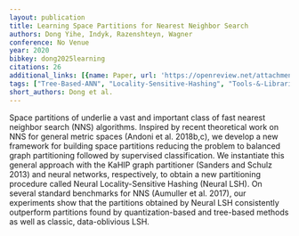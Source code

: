 ```yaml
---
layout: publication
title: Learning Space Partitions for Nearest Neighbor Search
authors: Dong Yihe, Indyk, Razenshteyn, Wagner
conference: No Venue
year: 2020
bibkey: dong2025learning
citations: 26
additional_links: [{name: Paper, url: 'https://openreview.net/attachment?id=rkenmREFDr&name=original_pdf'}]
tags: ["Tree-Based-ANN", "Locality-Sensitive-Hashing", "Tools-&-Libraries", "Quantization", "Hashing-Methods", "Supervised"]
short_authors: Dong et al.
---
```

Space partitions of underlie a vast and important
class of fast nearest neighbor search (NNS) algorithms. Inspired by recent theoretical work on NNS for general metric spaces (Andoni et al. 2018b,c), we develop a new framework for building space partitions reducing the problem to balanced graph partitioning followed by supervised classification.
We instantiate this general approach with the KaHIP graph partitioner (Sanders and Schulz 2013) and neural networks, respectively, to obtain a new partitioning procedure called Neural Locality-Sensitive Hashing (Neural LSH). On several standard benchmarks for NNS (Aumuller et al. 2017), our experiments show that the partitions obtained by Neural LSH consistently outperform partitions found by quantization-based and tree-based methods as well as classic, data-oblivious LSH.